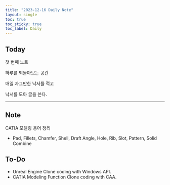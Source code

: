 ```yaml
---
title: "2023-12-16 Daily Note"
layout: single
toc: true
toc_sticky: true
toc_label: Daily
---
```


## Today

첫 번째 노트

하루를 되돌아보는 공간

매일 자그만한 낙서를 적고

낙서를 모아 글을 쓴다.

---

## Note

CATIA 모델링 용어 정리
- Pad, Fillets, Chamfer, Shell, Draft Angle, Hole, Rib, Slot, Pattern, Solid Combine


  


## To-Do

- Unreal Engine Clone coding with Windows API.
- CATIA Modeling Function Clone coding with CAA. 